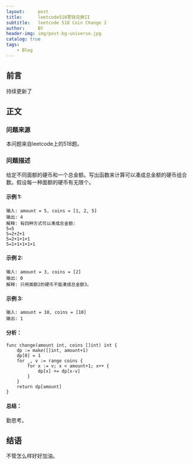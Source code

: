 ```yaml
---
layout:     post
title:      leetcode518零钱兑换II
subtitle:   leetcode 518 Coin Change 2
author:     BY
header-img: img/post-bg-universe.jpg
catalog: true
tags:
    - Blog
---
```



## 前言

持续更新了

## 正文

### 问题来源

本问题来自leetcode上的518题。 

### 问题描述

给定不同面额的硬币和一个总金额。写出函数来计算可以凑成总金额的硬币组合数。假设每一种面额的硬币有无限个。  

#### 示例 1:
```
输入: amount = 5, coins = [1, 2, 5]
输出: 4
解释: 有四种方式可以凑成总金额:
5=5
5=2+2+1
5=2+1+1+1
5=1+1+1+1+1
```

#### 示例 2:
```
输入: amount = 3, coins = [2]
输出: 0
解释: 只用面额2的硬币不能凑成总金额3。
```

#### 示例 3:
```
输入: amount = 10, coins = [10] 
输出: 1
```

#### 分析：  
```
func change(amount int, coins []int) int {
    dp := make([]int, amount+1)
    dp[0] = 1
    for _, v := range coins {
        for x := v; x < amount+1; x++ {
            dp[x] += dp[x-v]
        }
    }
    return dp[amount]
}
```

#### 总结：
勤思考。  

## 结语
不管怎么样好好加油。
